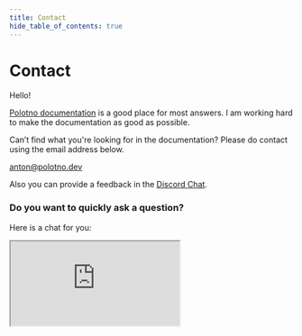 ```yaml
---
title: Contact
hide_table_of_contents: true
---
```


# Contact

Hello!

[Polotno documentation](/docs/overview) is a good place for most answers. I am working hard to make the documentation as good as possible. 

Can’t find what you're looking for in the documentation? Please do contact using the email address below.

anton@polotno.dev

Also you can provide a feedback in the [Discord Chat](https://discord.gg/W2VeKgsr9J).

### Do you want to quickly ask a question?

Here is a chat for you:

<iframe src="https://go.crisp.chat/chat/embed/?website_id=fd91062d-4c29-40ee-9ed1-09a00d101aea" style={{ width: '100%', height: '500px', border: '1px solid grey', borderRadius: 5, boxShadow: '0 0 5px grey' }} />
